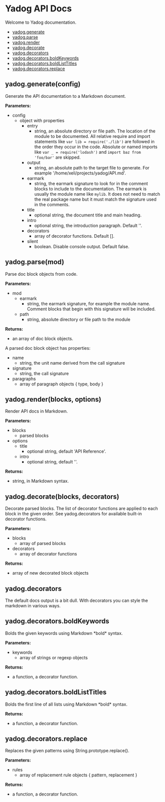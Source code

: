 # Yadog API Docs

Welcome to Yadog documentation.


- [yadog.generate](#yadoggenerate)
- [yadog.parse](#yadogparse)
- [yadog.render](#yadogrender)
- [yadog.decorate](#yadogdecorate)
- [yadog.decorators](#yadogdecorators)
- [yadog.decorators.boldKeywords](#yadogdecoratorsboldKeywords)
- [yadog.decorators.boldListTitles](#yadogdecoratorsboldListTitles)
- [yadog.decorators.replace](#yadogdecoratorsreplace)

<a name="yadoggenerate"></a>
## yadog.generate(config)

Generate the API documentation to a Markdown document.

**Parameters:**
- config
  - object with properties
    - entry
      - string, an absolute directory or file path. The location of the module to be documented. All relative require and import statements like `var lib = require('./lib')` are followed in the order they occur in the code. Absolute or named imports like `var _ = require('lodash')` and `import baz from 'foo/bar'` are skipped.
    - output
      - string, an absolute path to the target file to generate. For example '/home/xeli/projects/yadog/API.md'.
    - earmark
      - string, the earmark signature to look for in the comment blocks to include to the documentation. The earmark is usually the module name like `mylib`. It does not need to match the real package name but it must match the signature used in the comments.
    - title
      - optional string, the document title and main heading.
    - intro
      - optional string, the introduction paragraph. Default ''.
    - decorators
      - array of decorator functions. Default [].
    - silent
      - boolean. Disable console output. Default false.

<a name="yadogparse"></a>
## yadog.parse(mod)

Parse doc block objects from code.

**Parameters:**
- mod
  - earmark
    - string, the earmark signature, for example the module name. Comment blocks that begin with this signature will be included.
  - path
    - string, absolute directory or file path to the module

**Returns:**
- an array of doc block objects.

A parsed doc block object has properties:
- name
  - string, the unit name derived from the call signature
- signature
  - string, the call signature
- paragraphs
  - array of paragraph objects { type, body }

<a name="yadogrender"></a>
## yadog.render(blocks, options)

Render API docs in Markdown.

**Parameters:**
- blocks
  - parsed blocks
- options
  - title
    - optional string, default 'API Reference'.
  - intro
    - optional string, default ''.

**Returns:**
- string, in Markdown syntax.

<a name="yadogdecorate"></a>
## yadog.decorate(blocks, decorators)

Decorate parsed blocks. The list of decorator functions are applied to
each block in the given order. See yadog.decorators for available
built-in decorator functions.

**Parameters:**
- blocks
  - array of parsed blocks
- decorators
  - array of decorator functions

**Returns:**
- array of new decorated block objects

<a name="yadogdecorators"></a>
## yadog.decorators

The default docs output is a bit dull.
With decorators you can style the markdown in various ways.

<a name="yadogdecoratorsboldKeywords"></a>
## yadog.decorators.boldKeywords

Bolds the given keywords using Markdown &ast;bold&ast; syntax.

**Parameters:**
- keywords
  - array of strings or regexp objects

**Returns:**
- a function, a decorator function.

<a name="yadogdecoratorsboldListTitles"></a>
## yadog.decorators.boldListTitles

Bolds the first line of all lists using Markdown &ast;bold&ast; syntax.

**Returns:**
- a function, a decorator function.

<a name="yadogdecoratorsreplace"></a>
## yadog.decorators.replace

Replaces the given patterns using String.prototype.replace().

**Parameters:**
- rules
  - array of replacement rule objects { pattern, replacement }

**Returns:**
- a function, a decorator function.
